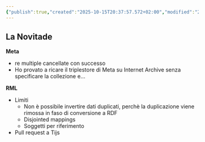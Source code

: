 ```yaml
---
{"publish":true,"created":"2025-10-15T20:37:57.572+02:00","modified":"2025-10-15T19:38:20.000+02:00","cssclasses":""}
---
```



## La Novitade

**Meta**

- re multiple cancellate con successo
- Ho provato a ricare il triplestore di Meta su Internet Archive senza specificare la collezione e…

**RML**

- Limiti
    - Non è possibile invertire dati duplicati, perchè la duplicazione viene rimossa in faso di conversione a RDF
    - Disjointed mappings
    - Soggetti per riferimento
- Pull request a Tijs